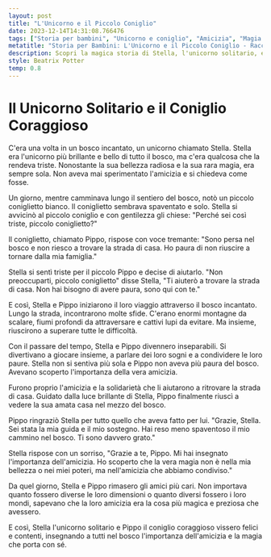 ```yaml
---
layout: post
title: "L'Unicorno e il Piccolo Coniglio"
date: 2023-12-14T14:31:08.766476
tags: ["Storia per bambini", "Unicorno e coniglio", "Amicizia", "Magia e avventura"]
metatitle: "Storia per Bambini: L'Unicorno e il Piccolo Coniglio - Racconto Educativo e Divertente"
description: Scopri la magica storia di Stella, l'unicorno solitario, e Pippo, il coniglio coraggioso. Un'avventura nel bosco incantato che insegna l'importanza dell'amicizia e la forza della solidarietà. Un racconto per bambini che emoziona e fa riflettere.
style: Beatrix Potter
temp: 0.8
---
```

# Il Unicorno Solitario e il Coniglio Coraggioso

C'era una volta in un bosco incantato, un unicorno chiamato Stella. Stella era l'unicorno più brillante e bello di tutto il bosco, ma c'era qualcosa che la rendeva triste. Nonostante la sua bellezza radiosa e la sua rara magia, era sempre sola. Non aveva mai sperimentato l'amicizia e si chiedeva come fosse.

Un giorno, mentre camminava lungo il sentiero del bosco, notò un piccolo coniglietto bianco. Il coniglietto sembrava spaventato e solo. Stella si avvicinò al piccolo coniglio e con gentilezza gli chiese: "Perché sei così triste, piccolo coniglietto?"

Il coniglietto, chiamato Pippo, rispose con voce tremante: "Sono persa nel bosco e non riesco a trovare la strada di casa. Ho paura di non riuscire a tornare dalla mia famiglia."

Stella si sentì triste per il piccolo Pippo e decise di aiutarlo. "Non preoccuparti, piccolo coniglietto" disse Stella, "Ti aiuterò a trovare la strada di casa. Non hai bisogno di avere paura, sono qui con te."

E così, Stella e Pippo iniziarono il loro viaggio attraverso il bosco incantato. Lungo la strada, incontrarono molte sfide. C'erano enormi montagne da scalare, fiumi profondi da attraversare e cattivi lupi da evitare. Ma insieme, riuscirono a superare tutte le difficoltà. 

Con il passare del tempo, Stella e Pippo divennero inseparabili. Si divertivano a giocare insieme, a parlare dei loro sogni e a condividere le loro paure. Stella non si sentiva più sola e Pippo non aveva più paura del bosco. Avevano scoperto l'importanza della vera amicizia.

Furono proprio l'amicizia e la solidarietà che li aiutarono a ritrovare la strada di casa. Guidato dalla luce brillante di Stella, Pippo finalmente riuscì a vedere la sua amata casa nel mezzo del bosco.

Pippo ringraziò Stella per tutto quello che aveva fatto per lui. "Grazie, Stella. Sei stata la mia guida e il mio sostegno. Hai reso meno spaventoso il mio cammino nel bosco. Ti sono davvero grato."

Stella rispose con un sorriso, "Grazie a te, Pippo. Mi hai insegnato l'importanza dell'amicizia. Ho scoperto che la vera magia non è nella mia bellezza o nei miei poteri, ma nell'amicizia che abbiamo condiviso."

Da quel giorno, Stella e Pippo rimasero gli amici più cari. Non importava quanto fossero diverse le loro dimensioni o quanto diversi fossero i loro mondi, sapevano che la loro amicizia era la cosa più magica e preziosa che avessero.

E così, Stella l'unicorno solitario e Pippo il coniglio coraggioso vissero felici e contenti, insegnando a tutti nel bosco l'importanza dell'amicizia e la magia che porta con sé.

        
